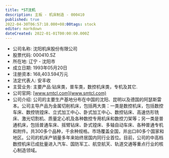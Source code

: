 ```yaml
---
title: *ST沈机
description: 主板 - 机床制造 - 000410
published: true
2022-04-30T06:57:18.000+08:00tags: stock
editor: markdown
dateCreated: 2022-01-01T00:00:00.000Z
---
```


- 公司名称: 沈阳机床股份有限公司
- 股票代码: 000410.SZ
- 所在地: 辽宁 - 沈阳市
- 成立日期: 1993年05月20日
- 注册资本: 168,403.594万元
- 法定代表人: 安丰收
- 主营业务: 主要产品:钻床类，普车类，数控机床类，专机及其它.
- 公司官网: [www.smtcl.com](www.smtcl.com)
- 公司介绍: 公司的主要生产基地分布在中国的沈阳、昆明以及德国的阿瑟斯雷本。公司主导产品为金属切削机床，包括两大类：一类是数控机床，包括数控车床、数控铣镗床、立式加工中心、卧式加工中心、数控钻床、高速仿形铣床、激光切割机、质量定心机及各种数控专用机床和数控刀架等；另一类是普通机床，包括普通车床、摇臂钻床、卧式镗床、多轴自动车床、各种普通专机和附件。共300多个品种，千余种规格。市场覆盖全国，并出口80多个国家和地区。公司的机床产销量多年来始终居国内同行业首位。目前，公司的中高档数控机床已成批量进入汽车、国防军工、航空航天、轨道交通等重点行业的核心制造领域。



